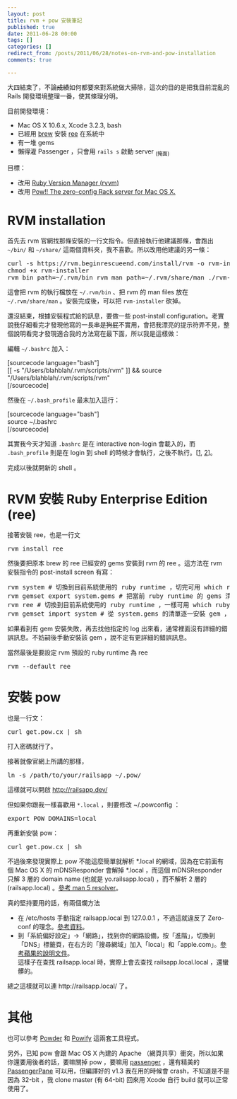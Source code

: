 ```yaml
---
layout: post
title: rvm + pow 安裝筆記
published: true
date: 2011-06-28 00:00
tags: []
categories: []
redirect_from: /posts/2011/06/28/notes-on-rvm-and-pow-installation
comments: true

---
```


大四結束了，不論<del>成績</del>如何都要來對系統做大掃除，這次的目的是把我目前混亂的 Rails 開發環境整理一番，使其條理分明。

目前開發環境：
<ul>
	<li>Mac OS X 10.6.x, Xcode 3.2.3, bash</li>
	<li>已經用 <a href="http://mxcl.github.com/homebrew/" target="_blank">brew</a> 安裝 <a href="http://www.rubyenterpriseedition.com/" target="_blank">ree</a> 在系統中</li>
	<li>有一堆 gems</li>
	<li>懶得灌 Passenger ，只會用 <code>rails s</code> 啟動 server <sub>(掩面)</sub></li>
</ul>
目標：
<ul>
	<li>改用 <a href="https://rvm.beginrescueend.com/rvm/" target="_blank">Ruby Version Manager (rvvm)</a></li>
	<li>改用 <a href="http://pow.cx" target="_blank">Pow!! The zero-config Rack server for Mac OS X.</a></li>
</ul>
<div><!--more--></div>
<h1>RVM installation</h1>
首先去 rvm 官網找那條安裝的一行文指令。但直接執行他建議那條，會跑出 <code>~/bin/</code> 和 <code>~/share/</code> 這兩個資料夾，我不喜歡。所以改用他建議的另一條：
<pre>curl -s https://rvm.beginrescueend.com/install/rvm -o rvm-installer
chmod +x rvm-installer
rvm_bin_path=~/.rvm/bin rvm_man_path=~/.rvm/share/man ./rvm-installer</pre>
這會把 rvm 的執行檔放在 <code>~/.rvm/bin</code> 、把 rvm 的 man files 放在 <code>~/.rvm/share/man</code> 。安裝完成後，可以把 <code>rvm-installer</code> 砍掉。

還沒結束，根據安裝程式給的訊息，要做一些 post-install configuration。老實說我仔細看完才發現他寫的一長串<del datetime="2011-06-28T04:58:07+00:00">是狗屁</del>不實用，會把我漂亮的提示符弄不見，整個說明看完才發現適合我的方法寫在最下面，所以我是這樣做：

編輯 <code>~/.bashrc</code> 加入：

[sourcecode language="bash"]<br />
[[ -s &quot;/Users/blahblah/.rvm/scripts/rvm&quot; ]] &amp;&amp; source &quot;/Users/blahblah/.rvm/scripts/rvm&quot;<br />
[/sourcecode]

然後在 <code>~/.bash_profile</code> 最末加入這行：

[sourcecode language="bash"]<br />
source ~/.bashrc<br />
[/sourcecode]

其實我今天才知道 <code>.bashrc</code> 是在 interactive non-login 會載入的，而 <code>.bash_profile</code> 則是在 login 到 shell 的時候才會執行，之後不執行。[<a href="http://www.joshstaiger.org/archives/2005/07/bash_profile_vs.html" target="_blank">1</a>, <a href="http://stackoverflow.com/questions/415403/whats-the-difference-between-bashrc-bash-profile-and-environment/415444#415444" target="_blank">2</a>]。

完成以後就開新的 shell 。
<h1>RVM 安裝 Ruby Enterprise Edition (ree)</h1>
接著安裝 ree，也是一行文
<pre>rvm install ree</pre>
然後要把原本 brew 的 ree 已經安的 gems 安裝到 rvm 的 ree 。這方法在 rvm 安裝指令的 post-install screen 有寫：
<pre>rvm system # 切換到目前系統使用的 ruby runtime ，切完可用 which ruby 檢查一下
rvm gemset export system.gems # 把當前 ruby runtime 的 gems 清單匯出到 system.gems
rvm ree # 切換到目前系統使用的 ruby runtime ，一樣可用 which ruby 檢查一下
rvm gemset import system # 從 system.gems 的清單逐一安裝 gem ，compilation may needed.</pre>
如果看到有 gem 安裝失敗，再去找他指定的 log 出來看，通常裡面沒有詳細的錯誤訊息。不妨嗣後手動安裝該 gem ，說不定有更詳細的錯誤訊息。

當然最後是要設定 rvm 預設的 ruby runtime 為 ree
<pre>rvm --default ree</pre>
<h1>安裝 pow</h1>
也是一行文：
<pre>curl get.pow.cx | sh</pre>
打入密碼就行了。

接著就像官網上所講的那樣，
<pre>ln -s /path/to/your/railsapp ~/.pow/</pre>
這樣就可以開啟 http://railsapp.dev/

但如果你跟我一樣喜歡用 <code>*.local</code> ，則要修改 ~/.powconfig ：
<pre>export POW_DOMAINS=local</pre>
再重新安裝 pow：
<pre>curl get.pow.cx | sh</pre>
不過後來發現實際上 pow 不能這麼簡單就解析 *.local 的網域，因為在它前面有個 Mac OS X 的 mDNSResponder 會解掉 *.local ，而這個 mDNSResponder 只解 3 層的 domain name (也就是 yo.railsapp.local) ，而不解析 2 層的 (railsapp.local) 。<a href="http://developer.apple.com/library/mac/#documentation/Darwin/Reference/ManPages/man5/resolver.5.html" target="_blank">參考 man 5 resolver</a>。

真的堅持要用的話，有兩個爛方法
<ul>
	<li>在 /etc/hosts 手動指定 railsapp.local 到 127.0.0.1 ，不過這就違反了 Zero-conf 的理念。<a href="http://blog.impaled.org/code/2011/4/more-pow-love-with-configuration.html" target="_blank">參考資料</a>。</li>
	<li>到「系統偏好設定」→「網路」，找到你的網路設備，按「進階」，切換到「DNS」標籤頁，在右方的「搜尋網域」加入「local」和「apple.com」。<a href="http://support.apple.com/kb/HT3473" target="_blank">參考蘋果的說明文件</a>。<br />
這樣子在查找 railsapp.local 時，實際上會去查找 railsapp.local.local ，還蠻髒的。</li>
</ul>
總之這樣就可以連 http://railsapp.local/ 了。
<h1>其他</h1>
也可以參考 <a href="https://github.com/Rodreegez/powder" target="_blank">Powder</a> 和 <a href="https://github.com/sethvargo/powify" target="_blank">Powify</a> 這兩套工具程式。

另外，已知 pow 會跟 Mac OS X 內建的 Apache （網頁共享）衝突，所以如果你還要用後者的話，要嘛關掉 pow ，要嘛用 <a href="http://www.modrails.com/" target="_blank">passenger</a> ，還有精美的 <a href="https://github.com/Fingertips/passengerpane" target="_blank">PassengerPane</a> 可以用，但編譯好的 v1.3 我在用的時候會 crash，不知道是不是因為 32-bit ，我 clone master (有 64-bit) 回來用 Xcode 自行 build 就可以正常使用了。
